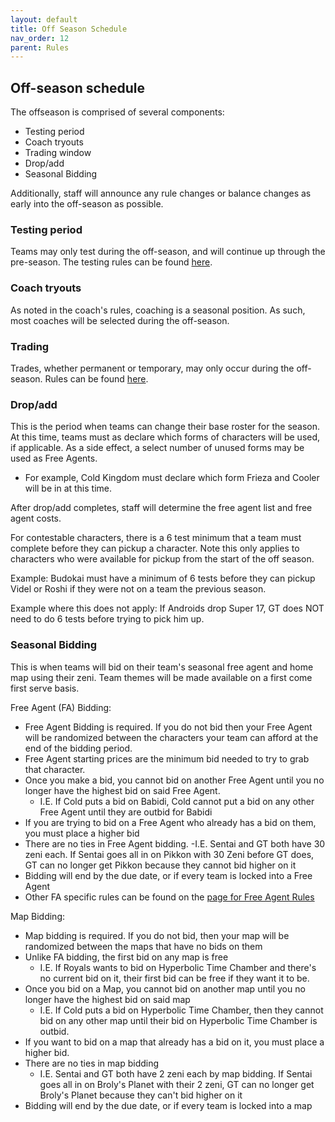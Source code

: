 ```yaml
---
layout: default
title: Off Season Schedule
nav_order: 12
parent: Rules
---
```



## Off-season schedule


The offseason is comprised of several components:


- Testing period
- Coach tryouts
- Trading window
- Drop/add
- Seasonal Bidding

Additionally, staff will announce any rule changes or balance changes as early into the off-season as possible.

### Testing period

Teams may only test during the off-season, and will continue up through the pre-season. The testing rules can be found [here](./testing.md).

### Coach tryouts

As noted in the coach's rules, coaching is a seasonal position. As such, most coaches will be selected during the off-season.

### Trading

Trades, whether permanent or temporary, may only occur during the off-season. Rules can be found [here](./trading.md).

### Drop/add

This is the period when teams can change their base roster for the season. At this time, teams must as declare which forms 
of characters will be used, if applicable. As a side effect, a select number of unused forms may be used as Free Agents.

- For example, Cold Kingdom must declare which form Frieza and Cooler will be in at this time. 

After drop/add completes, staff will determine the free agent list and free agent costs.

For contestable characters, there is a  6 test minimum that a team must complete before they can pickup a character. Note this only applies to characters who were available for pickup
from the start of the off season.

Example: Budokai must have a minimum of 6 tests before they can pickup Videl or Roshi if they were not on a team the previous season.

Example where this does not apply: If Androids drop Super 17, GT does NOT need to do 6 tests before trying to pick him up.

### Seasonal Bidding

This is when teams will bid on their team's seasonal free agent and home map using their zeni. Team themes will be made available on a first come first serve basis.

Free Agent (FA) Bidding: 

- Free Agent Bidding is required. If you do not bid then your Free Agent will be randomized between the characters your team can afford at the end of the bidding period.
- Free Agent starting prices are the minimum bid needed to try to grab that character. 
- Once you make a bid, you cannot bid on another Free Agent until you no longer have the highest bid on said Free Agent.
    - I.E. If Cold puts a bid on Babidi, Cold cannot put a bid on any other Free Agent until they are outbid for Babidi
- If you are trying to bid on a Free Agent who already has a bid on them, you must place a higher bid
- There are no ties in Free Agent bidding. 
    -I.E. Sentai and GT both have 30 zeni each. If Sentai goes all in on Pikkon with 30 Zeni before GT does, GT can no longer get Pikkon because they cannot bid higher on it
- Bidding will end by the due date, or if every team is locked into a Free Agent
- Other FA specific rules can be found on the [page for Free Agent Rules](./freeAgents.md)

Map Bidding: 

- Map bidding is required. If you do not bid, then your map will be randomized between the maps that have no bids on them
- Unlike FA bidding, the first bid on any map is free
    - I.E. If Royals wants to bid on Hyperbolic Time Chamber and there's no current bid on it, their first bid can be free if they want it to be.
- Once you bid on a Map, you cannot bid on another map until you no longer have the highest bid on said map
    - I.E. If Cold puts a bid on Hyperbolic Time Chamber, then they cannot bid on any other map until their bid on Hyperbolic Time Chamber is outbid.
- If you want to bid on a map that already has a bid on it, you must place a higher bid.
- There are no ties in map bidding
    - I.E. Sentai and GT both have 2 zeni each by map bidding. If Sentai goes all in on Broly's Planet with their 2 zeni, GT can no longer get Broly's Planet because they can't bid higher on it
- Bidding will end by the due date, or if every team is locked into a map